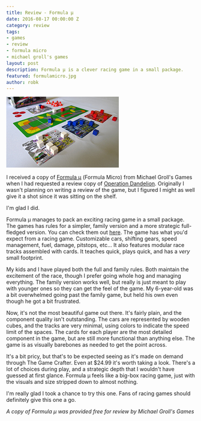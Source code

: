 ```yaml
---
title: Review - Formula μ
date: 2016-08-17 00:00:00 Z
category: review
tags:
- games
- review
- formula micro
- michael groll's games
layout: post
description: Formula μ is a clever racing game in a small package.
featured: formulamicro.jpg
author: robk
---
```


<img src="/images/formulamicro/micro.jpg" alt="Formula Micro" class="float-right" />

I received a copy of [Formula μ](https://www.thegamecrafter.com/games/formula-micro) (Formula Micro) from Michael Groll's Games when I had requested a review copy of [Operation Dandelion](http://www.purplepawn.com/2015/11/second-lookoperation-dandelion/). Originally I wasn't planning on writing a review of the game, but I figured I might as well give it a shot since it was sitting on the shelf.

I'm glad I did.

Formula μ manages to pack an exciting racing game in a small package. The games has rules for a simpler, family version and a more strategic full-fledged version. You can check them out [here](https://s3.amazonaws.com/download.thegamecrafter.com/1471479795/Rulebook%20printer%20friendly.pdf). The game has what you'd expect from a racing game. Customizable cars, shifting gears, speed management, fuel, damage, pitstops, etc... It also features modular race tracks assembled with cards. It teaches quick, plays quick, and has a *very* small footprint.

My kids and I have played both the full and family rules. Both maintain the excitement of the race, though I prefer going whole hog and managing everything. The family version works well, but really is just meant to play with younger ones so they can get the feel of the game. My 6-year-old was a bit overwhelmed going past the family game, but held his own even though he got a bit frustrated.

Now, it's not the most beautiful game out there. It's fairly plain, and the component quality isn't outstanding. The cars are represented by wooden cubes, and the tracks are very minimal, using colors to indicate the speed limit of the spaces. The cards for each player are the most detailed component in the game, but are still more functional than anything else. The game is as visually barebones as needed to get the point across.

It's a bit pricy, but that's to be expected seeing as it's made on demand through The Game Crafter. Even at $24.99 it's worth taking a look. There's a lot of choices during play, and a strategic depth that I wouldn't have guessed at first glance. Formula μ feels like a big-box racing game, just with the visuals and size stripped down to almost nothing.

I'm really glad I took a chance to try this one. Fans of racing games should definitely give this one a go.

*A copy of Formula μ was provided free for review by Michael Groll's Games*
